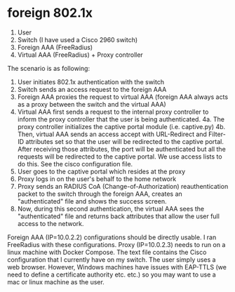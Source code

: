 # foreign 802.1x

1. User
2. Switch (I have used a Cisco 2960 switch)
3. Foreign AAA (FreeRadius)
4. Virtual AAA (FreeRadius) + Proxy controller

The scenario is as following:
1. User initiates 802.1x authentication with the switch
2. Switch sends an access request to the foreign AAA
3. Foreign AAA proxies the request to virtual AAA (foreign AAA always acts as a proxy between the switch and the virtual AAA)
4. Virtual AAA first sends a request to the internal proxy controller to inform the proxy controller that the user is being authenticated.
4a. The proxy controller initializes the captive portal module (i.e. captive.py)
4b. Then, virtual AAA sends an access accept with URL-Redirect and Filter-ID attributes set so that the user will be redirected to the captive portal. After receiving those attributes, the port will be authenticated but all the requests will be redirected to the captive portal. We use access lists to do this. See the cisco configuration file.
5. User goes to the captive portal which resides at the proxy
6. Proxy logs in on the user's behalf to the home network
7. Proxy sends an RADIUS CoA (Change-of-Authorization) reauthentication packet to the switch through the foreign AAA, creates an "authenticated" file and shows the success screen.
8. Now, during this second authentication, the virtual AAA sees the "authenticated" file and returns back attributes that allow the user full access to the network.


Foreign AAA (IP=10.0.2.2) configurations should be directly usable. I ran FreeRadius with these configurations. Proxy (IP=10.0.2.3) needs to run on a linux machine with Docker Compose. The text file contains the Cisco configuration that I currently have on my switch. The user simply uses a web browser. However, Windows machines have issues with EAP-TTLS (we need to define a certificate authority etc. etc.) so you may want to use a mac or linux machine as the user. 
